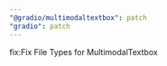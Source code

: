 ```yaml
---
"@gradio/multimodaltextbox": patch
"gradio": patch
---
```


fix:Fix File Types for MultimodalTextbox
